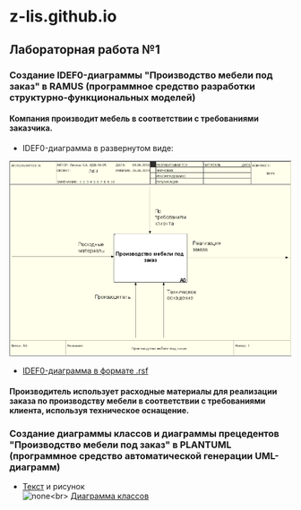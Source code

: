 # z-lis.github.io

## Лабораторная работа №1

### Создание IDEF0-диаграммы "Производство мебели под заказ" в RAMUS (программное средство разработки структурно-функциональных моделей)

#### Компания производит мебель в соответствии с требованиями заказчика.

* IDEF0-диаграмма в развернутом виде:

![none](https://github.com/z-lis/z-lis.github.io/blob/master/%D0%BC%D0%BE%D0%B4%D0%B5%D0%BB%D1%8C.PNG)

* [IDEF0-диаграмма в формате .rsf](https://github.com/z-lis/z-lis.github.io/blob/master/furniture.rsf)

#### Производитель использует расходные материалы для реализации заказа по производству мебели в соответствии с требованиями клиента, используя техническое оснащение.

### Создание диаграммы классов и диаграммы прецедентов "Производство мебели под заказ" в PLANTUML (программное средство автоматической генерации UML-диаграмм)

* [Текст](https://github.com/z-lis/z-lis.github.io/blob/master/furniture.txt) и рисунок<br>
![none](http://www.plantuml.com/plantuml/png/NL1DIWCn65qtf_ZeIi53r7e1Twx3p627fXD9fhWGmHQgI8KUGV44iJWus9bwXPSR-K8tfOkGn_T-liStyhLszNncb9-MrPrsUYQPqTxBWngCTJQzTNPUvLVMM2Stax8krE3IENj_c8mD9HHQbnVkUFIe3Yb3lCSdxD7Y1rl-tsZZ4WrsyMqesiirzmW-qSGLUd8lH0lyKja8zeGzGdobWIGQXG_2W5tA8_5CnqOIf2MaNqxtnGNt4GawMh_uQ1Ry9Ux8AMUC3XIl4e4-hbE1ZYEsPMARjiRr1VEP5PSSCOtQBObKV8DE69MQiInTuPn7c9Hv8LdfCbEeKL7bFFG_)<br>
[Диаграмма классов](http://www.plantuml.com/plantuml/png/NL1DIWCn65qtf_ZeIi53r7e1Twx3p627fXD9fhWGmHQgI8KUGV44iJWus9bwXPSR-K8tfOkGn_T-liStyhLszNncb9-MrPrsUYQPqTxBWngCTJQzTNPUvLVMM2Stax8krE3IENj_c8mD9HHQbnVkUFIe3Yb3lCSdxD7Y1rl-tsZZ4WrsyMqesiirzmW-qSGLUd8lH0lyKja8zeGzGdobWIGQXG_2W5tA8_5CnqOIf2MaNqxtnGNt4GawMh_uQ1Ry9Ux8AMUC3XIl4e4-hbE1ZYEsPMARjiRr1VEP5PSSCOtQBObKV8DE69MQiInTuPn7c9Hv8LdfCbEeKL7bFFG_)
